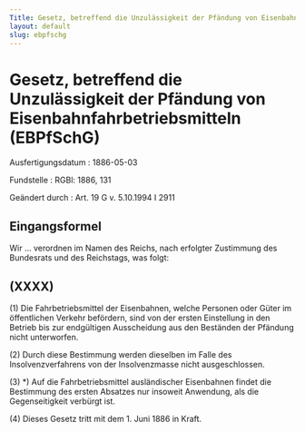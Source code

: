 ```yaml
---
Title: Gesetz, betreffend die Unzulässigkeit der Pfändung von Eisenbahnfahrbetriebsmitteln
layout: default
slug: ebpfschg
---
```


# Gesetz, betreffend die Unzulässigkeit der Pfändung von Eisenbahnfahrbetriebsmitteln (EBPfSchG)

Ausfertigungsdatum
:   1886-05-03

Fundstelle
:   RGBl: 1886, 131

Geändert durch
:   Art. 19 G v. 5.10.1994 I 2911


## Eingangsformel

Wir ...
verordnen im Namen des Reichs, nach erfolgter Zustimmung des
Bundesrats und des Reichstags, was folgt:


## (XXXX)

(1) Die Fahrbetriebsmittel der Eisenbahnen, welche Personen oder Güter
im öffentlichen Verkehr befördern, sind von der ersten Einstellung in
den Betrieb bis zur endgültigen Ausscheidung aus den Beständen der
Pfändung nicht unterworfen.

(2) Durch diese Bestimmung werden dieselben im Falle des
Insolvenzverfahrens von der Insolvenzmasse nicht ausgeschlossen.

(3) \*) Auf die Fahrbetriebsmittel ausländischer Eisenbahnen findet
die Bestimmung des ersten Absatzes nur insoweit Anwendung, als die
Gegenseitigkeit verbürgt ist.

(4) Dieses Gesetz tritt mit dem 1. Juni 1886 in Kraft.

